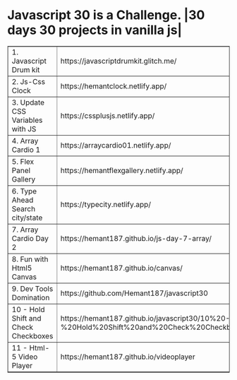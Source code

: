 <h1>Javascript 30 is a Challenge. |30 days 30 projects in vanilla js| </h1>
<table style="border-collapse: collapse; width: 100%;" border="1">
<tbody>
<tr>
<td style="width: 50%;">1. Javascript Drum kit</td>
<td style="width: 50%;">https://javascriptdrumkit.glitch.me/</td>
</tr>
<tr>
<td style="width: 50%;">2. Js-Css Clock</td>
<td style="width: 50%;">https://hemantclock.netlify.app/</td>
</tr>
<tr>
<td style="width: 50%;">3. Update CSS Variables with JS</td>
<td style="width: 50%;">https://cssplusjs.netlify.app/</td>
</tr>
<tr>
<td style="width: 50%;">4. Array Cardio 1</td>
<td style="width: 50%;">https://arraycardio01.netlify.app/</td>
</tr>
<tr>
<td style="width: 50%;">5. Flex Panel Gallery</td>
<td style="width: 50%;">https://hemantflexgallery.netlify.app/</td>
</tr>
<tr>
<td style="width: 50%;">6. Type Ahead Search city/state </td>
<td style="width: 50%;">https://typecity.netlify.app/</td>
</tr>
<tr>
<td style="width: 50%;">7. Array Cardio Day 2</td>
<td style="width: 50%;">https://hemant187.github.io/js-day-7-array/</td>
</tr>
<tr>
<td style="width: 50%;">8. Fun with Html5 Canvas</td>
<td style="width: 50%;">https://hemant187.github.io/canvas/</td>
</tr>
<tr>
<td style="width: 50%;">9. Dev Tools Domination</td>
<td style="width: 50%;">https://github.com/Hemant187/javascript30</td>
</tr>
<tr>
<td style="width: 50%;">10 - Hold Shift and Check Checkboxes</td>
<td style="width: 50%;">https://hemant187.github.io/javascript30/10%20-%20Hold%20Shift%20and%20Check%20Checkboxes/</td>
</tr>
<td style="width: 50%;">11 - Html-5 Video Player</td>
<td style="width: 50%;">https://hemant187.github.io/videoplayer</td>
</tr>
</tbody>
</table>
